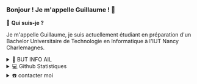 ### Bonjour ! Je m'appelle Guillaume ! 👋

🤔 <strong>Qui suis-je ?</strong>

Je m'appelle Guillaume, je suis actuellement étudiant en préparation d'un Bachelor Universitaire de Technologie en Informatique à l'IUT Nancy Charlemagnes.

<details>
  <summary>🏫 BUT INFO AIL</summary>
  <br>
  
  <details>
    <summary>❓Qu'est-ce qu'un B.U.T ?</summary>
    <p>
      Un B.U.T. est un Bachelor Universitaire de Technologie. Cela remplace l'ancien D.U.T. mais la différence est que le B.U.T. se fait en 3 ans.
    </p>
  </details>

  <details>
    <summary>📖 Ma formation</summary>
    <p>Je suis en B.U.T. Informatique, l'objectif est de me former en 3 ans à devenir un professionnel qui maîtrisent certains outils informatiques et qui peut s'adapter facilement à de nouvelles technologies.</p><br>
    <p>La première année consiste à apprendre les bases de l'informatique avec de l'initiation au réseau, à la programmation (Java et plus superficielement C), aux bases de données et à la gestion de projet, l'économie des entreprises ainsi que quelques concepts de droits appliqués à l'informatique.</p>
  </details>
  
  <details>
    <summary>l'Objectif d'un BUT AIL</summary>
  </details>
  
</details>

<details>
    <summary>💻 Github Statistiques</summary>
    <br>
    <img src="https://github-readme-stats.vercel.app/api?username=gretter6&show_icons=true&theme=radical" />
    <img src="https://github-readme-streak-stats.herokuapp.com/?user=gretter6&theme=radical" />
    <img src="https://github-readme-stats.anuraghazra1.vercel.app/api/top-langs/?username=gretter6&theme=dark&hide_border=true&no-bg=true&no-frame=true&langs_count=10" />
    <img src="https://github-profile-trophy.vercel.app/?username=gretter6" />
</details>

<details>
  <summary>☎️ contacter moi</summary>
<div>
  <samp>
    <h2 align="center">you can reach me by:</h2>
    <p align="center">
      <br/>
      <a href="guillaume.retter@gmail.com" target="blank"><img align="center"
         src="https://img.shields.io/badge/gmail-EA4335.svg?style=for-the-badge&logo=gmail&logoColor=white"
         alt="azzar" height="30"/></a>
    </p>
  </samp>
</div>
</details>

<!--
**gretter6/gretter6** is a ✨ _special_ ✨ repository because its `README.md` (this file) appears on your GitHub profile.

  - 🔭 I’m currently working on ...
- 🌱 I’m currently learning ...
- 👯 I’m looking to collaborate on ...
- 🤔 I’m looking for help with ...
- 💬 Ask me about ...
- 📫 How to reach me: ...
- 😄 Pronouns: ...
- ⚡ Fun fact: ...
-->
